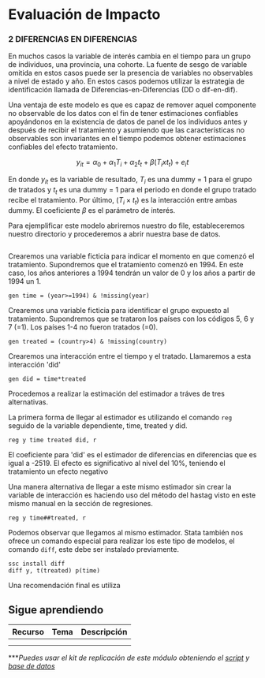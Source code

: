 # Evaluación de Impacto

### 2 DIFERENCIAS EN DIFERENCIAS

En muchos casos la variable de interés cambia en el tiempo para un grupo de individuos, una provincia, una cohorte. La fuente de sesgo de variable omitida en estos casos puede ser la
presencia de variables no observables a nivel de estado y año. En estos casos podemos utilizar la estrategia de identificación llamada de Diferencias-en-Diferencias (DD o dif-en-dif). 

Una ventaja de este modelo es que es capaz de remover aquel componente no observable de los datos con el fin de tener estimaciones confiables apoyándonos en la existencia de datos de panel de los individuos antes y después de recibir el tratamiento y asumiendo que las características no observables son invariantes en el tiempo podemos obtener estimaciones confiables del efecto tratamiento. 

$$y_{it}=\alpha_0+\alpha_1T_i+\alpha_2t_t+\beta(T_ixt_t)+e_it$$

En donde $y_{it}$ es la variable de resultado, $T_i$ es una dummy = 1 para el grupo de tratados
y $t_t$ es una dummy = 1 para el periodo en donde el grupo tratado recibe el tratamiento.
Por último, $(T_i × t_t)$ es la interacción entre ambas dummy. El coeficiente $\beta$ es el parámetro de interés.

Para ejemplificar este modelo abriremos nuestro do file, estableceremos nuestro directorio y procederemos a abrir nuestra base de datos.

```
```

Crearemos una variable ficticia para indicar el momento en que comenzó el tratamiento. Supondremos que el tratamiento comenzó en 1994. En este caso, los años anteriores a 1994 tendrán un valor de 0 y los años a partir de 1994 un 1.

```
gen time = (year>=1994) & !missing(year)
```

Crearemos una variable ficticia para identificar el grupo expuesto al tratamiento. Supondremos que se trataron los países con los códigos 5, 6 y 7 (=1). Los países 1-4 no fueron tratados (=0).

```
gen treated = (country>4) & !missing(country)
```

Crearemos una interacción entre el tiempo y el tratado. Llamaremos a esta interacción 'did'

```
gen did = time*treated
```

Procedemos a realizar la estimación del estimador a tráves de tres alternativas.

La primera forma de llegar al estimador es utilizando el comando `reg` seguido de la variable dependiente, time, treated y did.

```
reg y time treated did, r
```

El coeficiente para 'did' es el estimador de diferencias en diferencias que es igual a -2519. El efecto es significativo al nivel del 10%, teniendo el tratamiento un efecto negativo

Una manera alternativa de llegar a este mismo estimador sin crear la variable de interacción es haciendo uso del método del hastag visto en este mismo manual en la sección de regresiones. 

```
reg y time##treated, r
```

Podemos observar que llegamos al mismo estimador. Stata también nos ofrece un comando especial para realizar los este tipo de modelos, el comando `diff`, este debe ser instalado previamente.


```
ssc install diff
diff y, t(treated) p(time)
```

Una recomendación final es utiliza 


## Sigue aprendiendo
| Recurso  | Tema | Descripción |
| ------------- |:-------------:|:-------------:|
|               |        |         |
|               |        |         |


****Puedes usar el kit de replicación de este módulo obteniendo el [script](https://github.com/Gladys91/Proyecto_STATA/blob/main/_An%C3%A1lisis/Scripts/Conceptos%20b%C3%A1sicos/5_Importar_datos.do "script") y [base de datos](https://github.com/Gladys91/Proyecto_STATA/tree/main/_An%C3%A1lisis/Data "base de datos")* 
